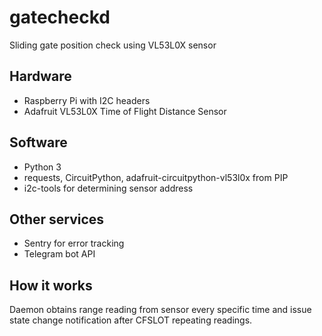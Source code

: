 # gatecheckd
Sliding gate position check using VL53L0X sensor

## Hardware
* Raspberry Pi with I2C headers
* Adafruit VL53L0X Time of Flight Distance Sensor

## Software
* Python 3
* requests, CircuitPython, adafruit-circuitpython-vl53l0x from PIP
* i2c-tools for determining sensor address

## Other services
* Sentry for error tracking
* Telegram bot API

## How it works
Daemon obtains range reading from sensor every specific time and issue state change notification after CFSLOT repeating readings.
